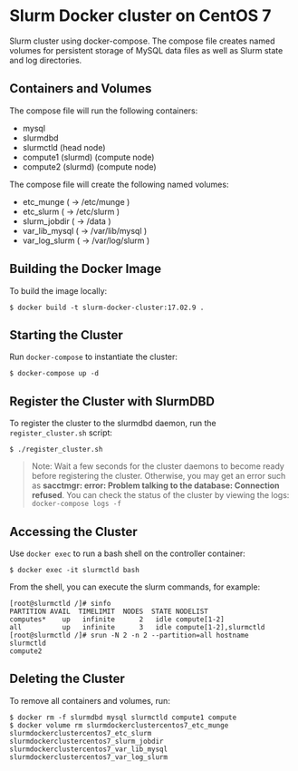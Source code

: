 # Slurm Docker cluster on CentOS 7

Slurm cluster using docker-compose.
The compose file creates named volumes for persistent storage of MySQL data files as well as
Slurm state and log directories.

## Containers and Volumes

The compose file will run the following containers:

* mysql
* slurmdbd
* slurmctld (head node)
* compute1 (slurmd) (compute node)
* compute2 (slurmd) (compute node)

The compose file will create the following named volumes:

* etc_munge         ( -> /etc/munge     )
* etc_slurm         ( -> /etc/slurm     )
* slurm_jobdir      ( -> /data          )
* var_lib_mysql     ( -> /var/lib/mysql )
* var_log_slurm     ( -> /var/log/slurm )

## Building the Docker Image

To build the image locally:

```console
$ docker build -t slurm-docker-cluster:17.02.9 .
```

## Starting the Cluster

Run `docker-compose` to instantiate the cluster:

```console
$ docker-compose up -d
```

## Register the Cluster with SlurmDBD

To register the cluster to the slurmdbd daemon, run the `register_cluster.sh`
script:

```console
$ ./register_cluster.sh
```

> Note: Wait a few seconds for the cluster daemons to become ready before registering
> the cluster.  Otherwise, you may get an error such as
>  **sacctmgr: error: Problem talking to the database: Connection refused**.
> You can check the status of the cluster by viewing the logs: `docker-compose
> logs -f`

## Accessing the Cluster

Use `docker exec` to run a bash shell on the controller container:

```console
$ docker exec -it slurmctld bash
```

From the shell, you can execute the slurm commands, for example:

```console
[root@slurmctld /]# sinfo
PARTITION AVAIL  TIMELIMIT  NODES  STATE NODELIST
computes*    up   infinite      2   idle compute[1-2]
all          up   infinite      3   idle compute[1-2],slurmctld
[root@slurmctld /]# srun -N 2 -n 2 --partition=all hostname
slurmctld
compute2
```

## Deleting the Cluster

To remove all containers and volumes, run:

```console
$ docker rm -f slurmdbd mysql slurmctld compute1 compute
$ docker volume rm slurmdockerclustercentos7_etc_munge slurmdockerclustercentos7_etc_slurm slurmdockerclustercentos7_slurm_jobdir slurmdockerclustercentos7_var_lib_mysql slurmdockerclustercentos7_var_log_slurm
```
